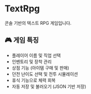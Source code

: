 # TextRpg

콘솔 기반의 텍스트 RPG 게임입니다.

## 🎮 게임 특징

- 플레이어 이름 및 직업 선택 
- 인벤토리 및 장착 관리
- 상점 기능 (아이템 구매 및 판매)
- 던전 난이도 선택 및 전투 시뮬레이션
- 휴식 기능으로 체력 회복
- 자동 저장 및 불러오기 (JSON 기반 저장)
